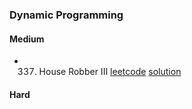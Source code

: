 ### Dynamic Programming
#### Medium
  - 337. House Robber III [leetcode](https://leetcode.com/problems/combination-sum-iii) [solution](https://github.com/jiguan/LeetCode/blob/master/test/com/leetcode/dp/HouseRobberIII.java)
#### Hard